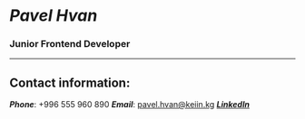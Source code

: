# ***Pavel Hvan***

### Junior Frontend Developer

______
 
 ## Contact information:
  ***Phone***: +996 555 960 890
  ***Email***: pavel.hvan@keiin.kg
  ***[LinkedIn](https://www.linkedin.com/in/pkhvan/)***